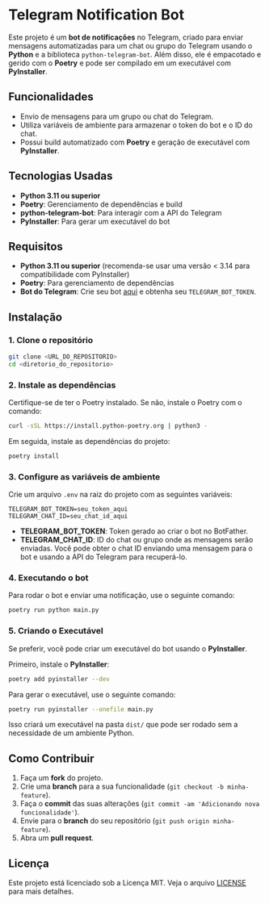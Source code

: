 
# Telegram Notification Bot

Este projeto é um **bot de notificações** no Telegram, criado para enviar mensagens automatizadas para um chat ou grupo do Telegram usando o **Python** e a biblioteca `python-telegram-bot`. Além disso, ele é empacotado e gerido com o **Poetry** e pode ser compilado em um executável com **PyInstaller**.

## Funcionalidades

- Envio de mensagens para um grupo ou chat do Telegram.
- Utiliza variáveis de ambiente para armazenar o token do bot e o ID do chat.
- Possui build automatizado com **Poetry** e geração de executável com **PyInstaller**.

## Tecnologias Usadas

- **Python 3.11 ou superior**
- **Poetry**: Gerenciamento de dependências e build
- **python-telegram-bot**: Para interagir com a API do Telegram
- **PyInstaller**: Para gerar um executável do bot

## Requisitos

- **Python 3.11 ou superior** (recomenda-se usar uma versão < 3.14 para compatibilidade com PyInstaller)
- **Poetry**: Para gerenciamento de dependências
- **Bot do Telegram**: Crie seu bot [aqui](https://core.telegram.org/bots#botfather) e obtenha seu `TELEGRAM_BOT_TOKEN`.

## Instalação

### 1. Clone o repositório

```bash
git clone <URL_DO_REPOSITORIO>
cd <diretorio_do_repositorio>
```

### 2. Instale as dependências

Certifique-se de ter o Poetry instalado. Se não, instale o Poetry com o comando:

```bash
curl -sSL https://install.python-poetry.org | python3 -
```

Em seguida, instale as dependências do projeto:

```bash
poetry install
```

### 3. Configure as variáveis de ambiente

Crie um arquivo `.env` na raiz do projeto com as seguintes variáveis:

```env
TELEGRAM_BOT_TOKEN=seu_token_aqui
TELEGRAM_CHAT_ID=seu_chat_id_aqui
```

- **TELEGRAM_BOT_TOKEN**: Token gerado ao criar o bot no BotFather.
- **TELEGRAM_CHAT_ID**: ID do chat ou grupo onde as mensagens serão enviadas. Você pode obter o chat ID enviando uma mensagem para o bot e usando a API do Telegram para recuperá-lo.

### 4. Executando o bot

Para rodar o bot e enviar uma notificação, use o seguinte comando:

```bash
poetry run python main.py
```

### 5. Criando o Executável

Se preferir, você pode criar um executável do bot usando o **PyInstaller**.

Primeiro, instale o **PyInstaller**:

```bash
poetry add pyinstaller --dev
```

Para gerar o executável, use o seguinte comando:

```bash
poetry run pyinstaller --onefile main.py
```

Isso criará um executável na pasta `dist/` que pode ser rodado sem a necessidade de um ambiente Python.

## Como Contribuir

1. Faça um **fork** do projeto.
2. Crie uma **branch** para a sua funcionalidade (`git checkout -b minha-feature`).
3. Faça o **commit** das suas alterações (`git commit -am 'Adicionando nova funcionalidade'`).
4. Envie para o **branch** do seu repositório (`git push origin minha-feature`).
5. Abra um **pull request**.

## Licença

Este projeto está licenciado sob a Licença MIT. Veja o arquivo [LICENSE](LICENSE) para mais detalhes.

